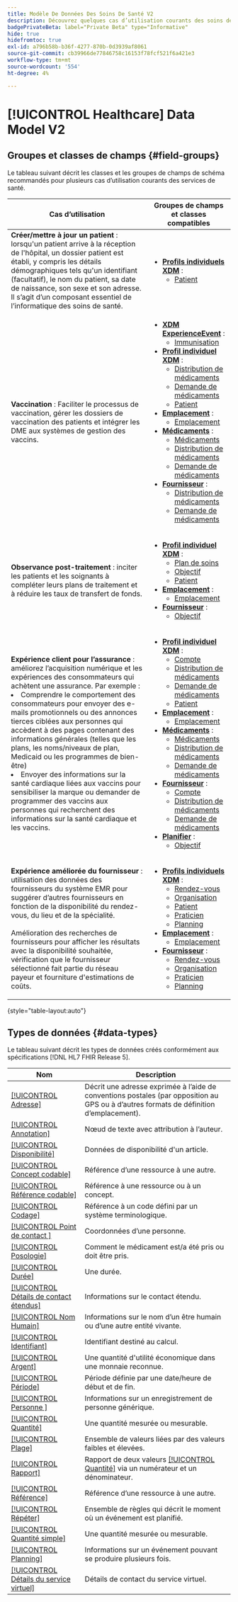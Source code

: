 ```yaml
---
title: Modèle De Données Des Soins De Santé V2
description: Découvrez quelques cas d’utilisation courants des soins de santé et les bonnes classes, les groupes de champs associés et les types de données à utiliser.
badgePrivateBeta: label="Private Beta" type="Informative"
hide: true
hidefromtoc: true
exl-id: a796b58b-b36f-4277-870b-0d3939af8061
source-git-commit: cb39966de77846758c16153f78fcf521f6a421e3
workflow-type: tm+mt
source-wordcount: '554'
ht-degree: 4%

---
```


# [!UICONTROL Healthcare] Data Model V2

## Groupes et classes de champs {#field-groups}

Le tableau suivant décrit les classes et les groupes de champs de schéma recommandés pour plusieurs cas d’utilisation courants des services de santé.

| Cas d’utilisation | Groupes de champs et classes compatibles |
| --- | --- |
| **Créer/mettre à jour un patient** : lorsqu&#39;un patient arrive à la réception de l&#39;hôpital, un dossier patient est établi, y compris les détails démographiques tels qu&#39;un identifiant (facultatif), le nom du patient, sa date de naissance, son sexe et son adresse. Il s’agit d’un composant essentiel de l’informatique des soins de santé. | <ul><li>**[Profils individuels XDM](../../classes/individual-profile.md)** :<ul><li>[Patient](./field-groups/patient.md)</li></ul></li></ul> |
| **Vaccination** : Faciliter le processus de vaccination, gérer les dossiers de vaccination des patients et intégrer les DME aux systèmes de gestion des vaccins. | <ul><li>**[XDM ExperienceEvent](../../classes/experienceevent.md)** :<ul><li>[Immunisation](./field-groups/immunization.md)</li></ul></li><li>**[Profil individuel XDM](../../classes/individual-profile.md)** :<ul><li>[Distribution de médicaments](./field-groups/medication-dispense.md)</li><li>[Demande de médicaments](./field-groups/medication-request.md)</li><li>[Patient](./field-groups/patient.md)</li></ul></li><li>**[Emplacement](./classes/location.md)** :<ul><li>[Emplacement](./field-groups/location.md)</li></ul><li>**[Médicaments](../../classes/medication.md)** :<ul><li>[Médicaments](./field-groups/medication.md)</li><li>[Distribution de médicaments](./field-groups/medication-dispense.md)</li><li>[Demande de médicaments](./field-groups/medication-request.md)</li></ul></li><li>**[Fournisseur](../../classes/provider.md)** :<ul><li>[Distribution de médicaments](./field-groups/medication-dispense.md)</li><li>[Demande de médicaments](./field-groups/medication-request.md)</li></ul></li></ul> |
| **Observance post-traitement** : inciter les patients et les soignants à compléter leurs plans de traitement et à réduire les taux de transfert de fonds. | <ul><li>**[Profil individuel XDM](../../classes/individual-profile.md)** :<ul><li>[Plan de soins](./field-groups/care-plan.md)</li><li>[Objectif](./field-groups/goal.md)</li><li>[Patient](./field-groups/patient.md)</li></ul></li><li>**[Emplacement](./classes/location.md)** :<ul><li>[Emplacement](./field-groups/location.md)</li></ul><li>**[Fournisseur](../../classes/provider.md)** :<ul><li>[Objectif](./field-groups/goal.md)</li></ul></li></ul> |
| **Expérience client pour l’assurance** : améliorez l’acquisition numérique et les expériences des consommateurs qui achètent une assurance. Par exemple : <li> Comprendre le comportement des consommateurs pour envoyer des e-mails promotionnels ou des annonces tierces ciblées aux personnes qui accèdent à des pages contenant des informations générales (telles que les plans, les noms/niveaux de plan, Medicaid ou les programmes de bien-être)</li><li> Envoyer des informations sur la santé cardiaque liées aux vaccins pour sensibiliser la marque ou demander de programmer des vaccins aux personnes qui recherchent des informations sur la santé cardiaque et les vaccins. </li> | <ul><li>**[Profil individuel XDM](../../classes/individual-profile.md)** :<ul><li>[Compte](./field-groups/account.md)</li><li>[Distribution de médicaments](./field-groups/medication-dispense.md)</li><li>[Demande de médicaments](./field-groups/medication-request.md)</li><li>[Patient](./field-groups/patient.md)</li></ul></li><li>**[Emplacement](./classes/location.md)** :<ul><li>[Emplacement](./field-groups/location.md)</li></ul><li>**[Médicaments](../../classes/medication.md)** :<ul><li>[Médicaments](./field-groups/medication.md)</li><li>[Distribution de médicaments](./field-groups/medication-dispense.md)</li><li>[Demande de médicaments](./field-groups/medication-request.md)</li></ul></li><li>**[Fournisseur](../../classes/provider.md)** :<ul><li>[Compte](./field-groups/account.md)</li><li>[Distribution de médicaments](./field-groups/medication-dispense.md)</li><li>[Demande de médicaments](./field-groups/medication-request.md)</li></ul><li>**[Planifier](../../classes/plan.md)** :<ul><li>[Objectif](./field-groups/coverage.md)</li></ul></li></ul> |
| **Expérience améliorée du fournisseur** : utilisation des données des fournisseurs du système EMR pour suggérer d’autres fournisseurs en fonction de la disponibilité du rendez-vous, du lieu et de la spécialité. <br> <br>Amélioration des recherches de fournisseurs pour afficher les résultats avec la disponibilité souhaitée, vérification que le fournisseur sélectionné fait partie du réseau payeur et fourniture d&#39;estimations de coûts. | <ul><li>**[Profils individuels XDM](../../classes/individual-profile.md)** :<ul><li>[Rendez-vous](./field-groups/appointment.md)</li><li>[Organisation](./field-groups/organization.md)</li><li>[Patient](./field-groups/patient.md)</li><li>[Praticien](./field-groups/practioner.md)</li><li>[Planning](./field-groups/schedule.md)</li></ul></li><li>**[Emplacement](./classes/location.md)** :<ul><li>[Emplacement](./field-groups/location.md)</li></ul><li>**[Fournisseur](../../classes/provider.md)** :<ul><li>[Rendez-vous](./field-groups/appointment.md)</li><li>[Organisation](./field-groups/organization.md)</li><li>[Praticien](./field-groups/practioner.md)</li><li>[Planning](./field-groups/schedule.md)</li></ul></li></ul> |

{style="table-layout:auto"}

## Types de données {#data-types}

Le tableau suivant décrit les types de données créés conformément aux spécifications [!DNL HL7 FHIR Release 5].

| Nom | Description |
| --- | --- |
| [[!UICONTROL Adresse]](./data-types/address.md) | Décrit une adresse exprimée à l’aide de conventions postales (par opposition au GPS ou à d’autres formats de définition d’emplacement). |
| [[!UICONTROL Annotation]](./data-types/annotation.md) | Nœud de texte avec attribution à l’auteur. |
| [[!UICONTROL Disponibilité]](./data-types/availability.md) | Données de disponibilité d&#39;un article. |
| [[!UICONTROL Concept codable]](./data-types/codeable-concept.md) | Référence d’une ressource à une autre. |
| [[!UICONTROL Référence codable]](./data-types/codeable-reference.md) | Référence à une ressource ou à un concept. |
| [[!UICONTROL Codage]](./data-types/coding.md) | Référence à un code défini par un système terminologique. |
| [[!UICONTROL  Point de contact ]](./data-types/contact-point.md) | Coordonnées d’une personne. |
| [[!UICONTROL Posologie]](./data-types/dosage.md) | Comment le médicament est/a été pris ou doit être pris. |
| [[!UICONTROL Durée]](./data-types/duration.md) | Une durée. |
| [[!UICONTROL Détails de contact étendus]](./data-types/extended-contact-detail.md) | Informations sur le contact étendu. |
| [[!UICONTROL Nom Humain]](./data-types/human-name.md) | Informations sur le nom d’un être humain ou d’une autre entité vivante. |
| [[!UICONTROL Identifiant]](./data-types/identifier.md) | Identifiant destiné au calcul. |
| [[!UICONTROL Argent]](./data-types/money.md) | Une quantité d&#39;utilité économique dans une monnaie reconnue. |
| [[!UICONTROL Période]](./data-types/period.md) | Période définie par une date/heure de début et de fin. |
| [[!UICONTROL  Personne ]](./data-types/person.md) | Informations sur un enregistrement de personne générique. |
| [[!UICONTROL Quantité]](./data-types/quantity.md) | Une quantité mesurée ou mesurable. |
| [[!UICONTROL Plage]](./data-types/range.md) | Ensemble de valeurs liées par des valeurs faibles et élevées. |
| [[!UICONTROL Rapport]](./data-types/ratio.md) | Rapport de deux valeurs [[!UICONTROL Quantité]](./data-types/quantity.md) via un numérateur et un dénominateur. |
| [[!UICONTROL Référence]](./data-types/reference.md) | Référence d’une ressource à une autre. |
| [[!UICONTROL Répéter]](./data-types/repeat.md) | Ensemble de règles qui décrit le moment où un événement est planifié. |
| [[!UICONTROL Quantité simple]](./data-types/simple-quantity.md) | Une quantité mesurée ou mesurable. |
| [[!UICONTROL Planning]](./data-types/timing.md) | Informations sur un événement pouvant se produire plusieurs fois. |
| [[!UICONTROL Détails du service virtuel]](./data-types/virtual-service-detail.md) | Détails de contact du service virtuel. |

